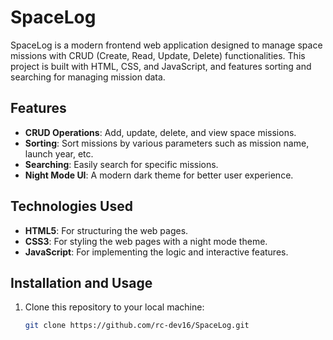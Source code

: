 # SpaceLog

SpaceLog is a modern frontend web application designed to manage space missions with CRUD (Create, Read, Update, Delete) functionalities. This project is built with HTML, CSS, and JavaScript, and features sorting and searching for managing mission data.

## Features

- **CRUD Operations**: Add, update, delete, and view space missions.
- **Sorting**: Sort missions by various parameters such as mission name, launch year, etc.
- **Searching**: Easily search for specific missions.
- **Night Mode UI**: A modern dark theme for better user experience.

## Technologies Used

- **HTML5**: For structuring the web pages.
- **CSS3**: For styling the web pages with a night mode theme.
- **JavaScript**: For implementing the logic and interactive features.

## Installation and Usage

1. Clone this repository to your local machine:
   ```bash
   git clone https://github.com/rc-dev16/SpaceLog.git
